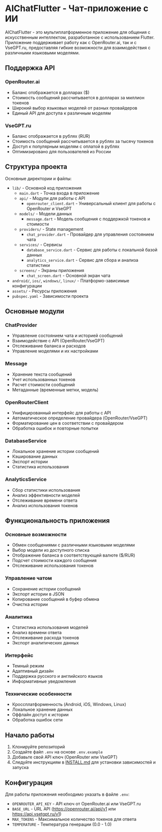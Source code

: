 # AIChatFlutter - Чат-приложение с ИИ

AIChatFlutter - это мультиплатформенное приложение для общения с искусственным интеллектом, разработанное с использованием Flutter. Приложение поддерживает работу как с OpenRouter.ai, так и с VseGPT.ru, предоставляя гибкие возможности для взаимодействия с различными языковыми моделями.

## Поддержка API

### OpenRouter.ai
- Баланс отображается в долларах ($)
- Стоимость сообщений рассчитывается в долларах за миллион токенов
- Широкий выбор языковых моделей от разных провайдеров
- Единый API для доступа к различным моделям

### VseGPT.ru
- Баланс отображается в рублях (RUR)
- Стоимость сообщений рассчитывается в рублях за тысячу токенов
- Доступ к популярным моделям с оплатой в рублях
- Оптимизировано для пользователей из России

## Структура проекта

Основные директории и файлы:

- `lib/` - Основной код приложения
  - `main.dart` - Точка входа в приложение
  - `api/` - Модули для работы с API
    - `openrouter_client.dart` - Универсальный клиент для работы с OpenRouter и VseGPT
  - `models/` - Модели данных
    - `message.dart` - Модель сообщения с поддержкой токенов и стоимости
  - `providers/` - State management
    - `chat_provider.dart` - Провайдер для управления состоянием чата
  - `services/` - Сервисы
    - `database_service.dart` - Сервис для работы с локальной базой данных
    - `analytics_service.dart` - Сервис для сбора и анализа статистики
  - `screens/` - Экраны приложения
    - `chat_screen.dart` - Основной экран чата
- `android/`, `ios/`, `windows/`, `linux/` - Платформо-зависимые конфигурации
- `assets/` - Ресурсы приложения
- `pubspec.yaml` - Зависимости проекта

## Основные модули

### ChatProvider
- Управление состоянием чата и историей сообщений
- Взаимодействие с API (OpenRouter/VseGPT)
- Отслеживание баланса и расходов
- Управление моделями и их настройками

### Message
- Хранение текста сообщений
- Учет использованных токенов
- Расчет стоимости сообщений
- Метаданные (временные метки, модель)

### OpenRouterClient
- Унифицированный интерфейс для работы с API
- Автоматическое определение провайдера (OpenRouter/VseGPT)
- Форматирование цен в соответствии с провайдером
- Обработка ошибок и повторные попытки

### DatabaseService
- Локальное хранение истории сообщений
- Кэширование данных
- Экспорт истории
- Статистика использования

### AnalyticsService
- Сбор статистики использования
- Анализ эффективности моделей
- Отслеживание времени ответа
- Анализ использования токенов

## Функциональность приложения

### Основные возможности
- Обмен сообщениями с различными языковыми моделями
- Выбор модели из доступного списка
- Отображение баланса в соответствующей валюте ($/RUR)
- Подсчет стоимости каждого сообщения
- Отслеживание использования токенов

### Управление чатом
- Сохранение истории сообщений
- Экспорт истории в JSON
- Копирование сообщений в буфер обмена
- Очистка истории

### Аналитика
- Статистика использования моделей
- Анализ времени ответа
- Отслеживание расхода токенов
- Экспорт аналитических данных

### Интерфейс
- Темный режим
- Адаптивный дизайн
- Поддержка русского и английского языков
- Информативные уведомления

### Технические особенности
- Кроссплатформенность (Android, iOS, Windows, Linux)
- Локальное хранение данных
- Оффлайн доступ к истории
- Обработка ошибок сети

## Начало работы

1. Клонируйте репозиторий
2. Создайте файл `.env` на основе `.env.example`
3. Добавьте свой API ключ (OpenRouter или VseGPT)
4. Следуйте инструкциям в [INSTALL.md](INSTALL.md) для установки зависимостей и запуска

## Конфигурация

Для работы приложения необходимо указать в файле `.env`:
- `OPENROUTER_API_KEY` - API ключ от OpenRouter.ai или VseGPT.ru
- `BASE_URL` - URL API (https://openrouter.ai/api/v1 или https://api.vsetgpt.ru/v1)
- `MAX_TOKENS` - Максимальное количество токенов для ответа
- `TEMPERATURE` - Температура генерации (0.0 - 1.0)

